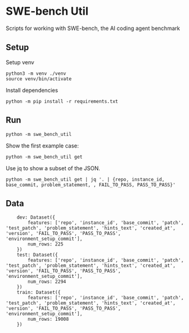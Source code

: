 # SWE-bench Util
Scripts for working with SWE-bench, the AI coding agent benchmark 

## Setup

Setup venv
```
python3 -m venv ./venv
source venv/bin/activate
```

Install dependencies
```
python -m pip install -r requirements.txt
```

## Run
```
python -m swe_bench_util
```

Show the first example case:

```
python -m swe_bench_util get
```

Use jq to show a subset of the JSON.

```
python -m swe_bench_util get | jq '. | {repo, instance_id, base_commit, problem_statement, , FAIL_TO_PASS, PASS_TO_PASS}'
```

## Data

```
    dev: Dataset({
        features: ['repo', 'instance_id', 'base_commit', 'patch', 'test_patch', 'problem_statement', 'hints_text', 'created_at', 'version', 'FAIL_TO_PASS', 'PASS_TO_PASS', 'environment_setup_commit'],
        num_rows: 225
    })
    test: Dataset({
        features: ['repo', 'instance_id', 'base_commit', 'patch', 'test_patch', 'problem_statement', 'hints_text', 'created_at', 'version', 'FAIL_TO_PASS', 'PASS_TO_PASS', 'environment_setup_commit'],
        num_rows: 2294
    })
    train: Dataset({
        features: ['repo', 'instance_id', 'base_commit', 'patch', 'test_patch', 'problem_statement', 'hints_text', 'created_at', 'version', 'FAIL_TO_PASS', 'PASS_TO_PASS', 'environment_setup_commit'],
        num_rows: 19008
    })
```
